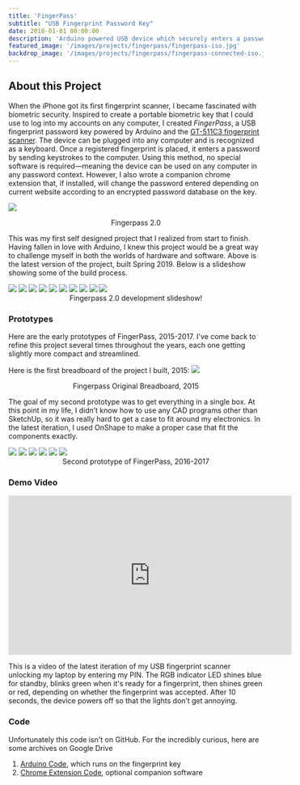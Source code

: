 ```yaml
---
title: 'FingerPass'
subtitle: "USB Fingerprint Password Key"
date: 2018-01-01 00:00:00
description: 'Arduino powered USB device which securely enters a password to any computer upon placing a fingerprint. Passwords encrypted and responsive to website context if optional browser extension installed.'
featured_image: '/images/projects/fingerpass/fingerpass-iso.jpg'
backdrop_image: '/images/projects/fingerpass/fingerpass-connected-iso.jpg'
---
```

## About this Project
When the iPhone got its first fingerprint scanner, I became fascinated with biometric security. Inspired to create a portable biometric key that I could use to log into my accounts on any computer, I created *FingerPass*, a USB fingerprint password key powered by Arduino and the [GT-511C3 fingerprint scanner](https://www.sparkfun.com/products/retired/11792?__hstc=77938635.99a265337744294b740e0787aea508c4.1563235200074.1563235200075.1563235200076.1&__hssc=77938635.1.1563235200077&__hsfp=4181247164). The device can be plugged into any computer and is recognized as a keyboard. Once a registered fingerprint is placed, it enters a password by sending keystrokes to the computer. Using this method, no special software is required—meaning the device can be used on any computer in any password context. However, I also wrote a companion chrome extension that, if installed, will change the password entered depending on current website according to an encrypted password database on the key.

![](/images/projects/fingerpass/fingerpass-v2.jpg)
<center>Fingerpass 2.0</center>

This was my first self designed project that I realized from start to finish. Having fallen in love with Arduino, I knew this project would be a great way to challenge myself in both the worlds of hardware and software. Above is the latest version of the project, built Spring 2019. Below is a slideshow showing some of the build process.

<div class="gallery" data-columns="1">
        <img src="/images/projects/fingerpass/v2_dev/img1.jpg">
        <img src="/images/projects/fingerpass/v2_dev/img2.jpg">
        <img src="/images/projects/fingerpass/v2_dev/img3.jpg">
        <img src="/images/projects/fingerpass/v2_dev/img4.jpg">
        <img src="/images/projects/fingerpass/v2_dev/img5.jpg">
        <img src="/images/projects/fingerpass/v2_dev/img6.jpg">
        <img src="/images/projects/fingerpass/v2_dev/img7.jpg">
        <img src="/images/projects/fingerpass/v2_dev/img8.jpg">
        <img src="/images/projects/fingerpass/v2_dev/img8.jpg">
        <img src="/images/projects/fingerpass/v2_dev/img10.jpg">
</div>
<center>Fingerpass 2.0 development slideshow!</center>

### Prototypes

Here are the early prototypes of FingerPass, 2015-2017. I've come back to refine this project several times throughout the years, each one getting slightly more compact and streamlined. 

Here is the first breadboard of the project I built, 2015:
![](/images/projects/fingerpass/fingerpass-breadboard.jpg)
<center>Fingerpass Original Breadboard, 2015</center>

The goal of my second prototype was to get everything in a single box. At this point in my life, I didn’t know how to use any CAD programs other than SketchUp, so it was really hard to get a case to fit around my electronics. In the latest iteration, I used OnShape to make a proper case that fit the components exactly.

<div class="gallery" data-columns="1">
        <img src="/images/projects/fingerpass/v1_dev/img1.jpg">
        <img src="/images/projects/fingerpass/v1_dev/img2.jpg">
        <img src="/images/projects/fingerpass/v1_dev/img3.jpg">
        <img src="/images/projects/fingerpass/v1_dev/img4.jpg">
        <img src="/images/projects/fingerpass/v1_dev/img5.jpg">
        <img src="/images/projects/fingerpass/v1_dev/img6.jpg">
</div>
<center>Second prototype of FingerPass, 2016-2017</center>


### Demo Video

<iframe width="560" height="315" src="https://www.youtube.com/embed/Gp5phZwox8c" title="YouTube video player" frameborder="0" allow="accelerometer; autoplay; clipboard-write; encrypted-media; gyroscope; picture-in-picture" allowfullscreen></iframe>

This is a video of the latest iteration of my USB fingerprint scanner unlocking my laptop by entering my PIN. The RGB indicator LED shines blue for standby, blinks green when it's ready for a fingerprint, then shines green or red, depending on whether the fingerprint was accepted. After 10 seconds, the device powers off so that the lights don’t get annoying.

### Code
Unfortunately this code isn't on GitHub. For the incredibly curious, here are some archives on Google Drive
1. [Arduino Code](https://drive.google.com/drive/folders/1ZQ2vi6FqQKK2Yz5xblJ6h4yPyxcebAVx?usp=sharing), which runs on the fingerprint key
2. [Chrome Extension Code](https://drive.google.com/file/d/1Wd3bOq-pFPC5yfVu3I_Q0sbCQuau2QwW/view?usp=sharing), optional companion software